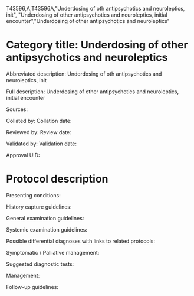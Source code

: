 T43596,A,T43596A,"Underdosing of oth antipsychotics and neuroleptics, init", "Underdosing of other antipsychotics and neuroleptics, initial encounter","Underdosing of other antipsychotics and neuroleptics"
# Category title: Underdosing of other antipsychotics and neuroleptics

Abbreviated description: Underdosing of oth antipsychotics and neuroleptics, init

Full description: Underdosing of other antipsychotics and neuroleptics, initial encounter

Sources:

Collated by:
Collation date:

Reviewed by:
Review date:

Validated by:
Validation date:

Approval UID:

# Protocol description

Presenting conditions:

History capture guidelines:

General examination guidelines:

Systemic examination guidelines:

Possible differential diagnoses with links to related protocols:

Symptomatic / Palliative management:

Suggested diagnostic tests:

Management:

Follow-up guidelines:
